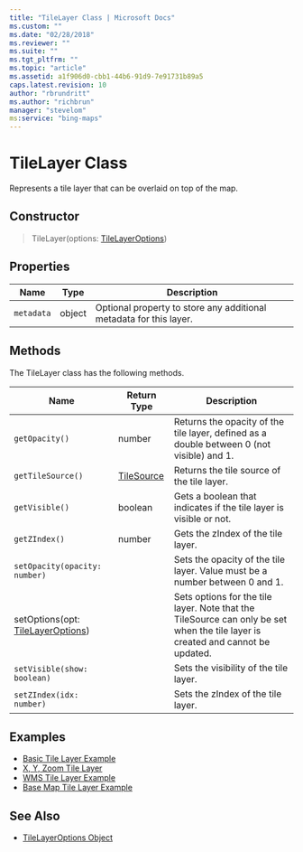 ```yaml
---
title: "TileLayer Class | Microsoft Docs"
ms.custom: ""
ms.date: "02/28/2018"
ms.reviewer: ""
ms.suite: ""
ms.tgt_pltfrm: ""
ms.topic: "article"
ms.assetid: a1f906d0-cbb1-44b6-91d9-7e91731b89a5
caps.latest.revision: 10
author: "rbrundritt"
ms.author: "richbrun"
manager: "stevelom"
ms:service: "bing-maps"
---
```

# TileLayer Class
Represents a tile layer that can be overlaid on top of the map. 

## Constructor

> TileLayer(options: [TileLayerOptions](../v8-web-control/tilelayeroptions-object.md))

## Properties

Name               | Type             | Description
------------------ | ---------------- | -------------------------------
`metadata`         | object           | Optional property to store any additional metadata for this layer.

## Methods

The TileLayer class has the following methods.  

Name                        | Return Type      | Description
--------------------------- | ---------------- | ----------------------------
`getOpacity()`                | number           | Returns the opacity of the tile layer, defined as a double between 0 (not visible) and 1.
`getTileSource()`             | [TileSource](../v8-web-control/tilesource-class.md)       | Returns the tile source of the tile layer.
`getVisible()`                | boolean          | Gets a boolean that indicates if the tile layer is visible or not.
`getZIndex()`                 | number           | Gets the zIndex of the tile layer.
`setOpacity(opacity: number)`  |                  | Sets the opacity of the tile layer. Value must be a number between 0 and 1.
setOptions(opt: [TileLayerOptions](../v8-web-control/tilelayeroptions-object.md)) |            | Sets options for the tile layer. Note that the TileSource can only be set when the tile layer is created and cannot be updated.
`setVisible(show: boolean)`    |                  | Sets the visibility of the tile layer.
`setZIndex(idx: number)`       |                  | Sets the zIndex of the tile layer.

## Examples

  * [Basic Tile Layer Example](../v8-web-control/basic-tile-layer-example.md)
  * [X, Y, Zoom Tile Layer](../v8-web-control/x-y-zoom-tilelayer.md)
  * [WMS Tile Layer Example](../v8-web-control/wms-tile-layer-example.md)
  * [Base Map Tile Layer Example](../v8-web-control/base-map-tile-layer-example.md)

## See Also
  * [TileLayerOptions Object](../v8-web-control/tilelayeroptions-object.md) 
